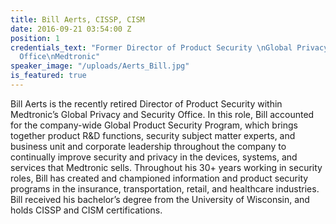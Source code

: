 ```yaml
---
title: Bill Aerts, CISSP, CISM
date: 2016-09-21 03:54:00 Z
position: 1
credentials_text: "Former Director of Product Security \nGlobal Privacy and Security
  Office\nMedtronic"
speaker_image: "/uploads/Aerts_Bill.jpg"
is_featured: true
---
```


Bill Aerts is the recently retired Director of Product Security within Medtronic’s Global Privacy and Security Office. In this role, Bill accounted for the company-wide Global Product Security Program, which brings together product R&D functions, security subject matter experts, and business unit and corporate leadership throughout the company to continually improve security and privacy in the devices, systems, and services that Medtronic sells. Throughout his 30+ years working in security roles, Bill has created and championed information and product security programs in the insurance, transportation, retail, and healthcare industries. Bill received his bachelor’s degree from the University of Wisconsin, and holds CISSP and CISM certifications.